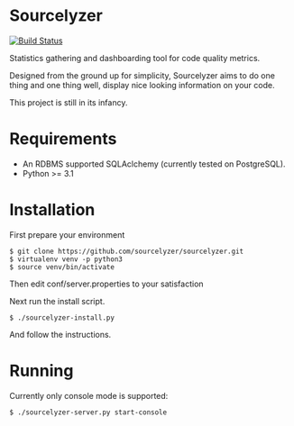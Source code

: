 Sourcelyzer
==========

[![Build Status](https://dev.psikon.org/jenkins/buildStatus/icon?job=Sourcelyzer)](https://dev.psikon.org/jenkins/job/Sourcelyzer/)

Statistics gathering and dashboarding tool for code quality metrics.

Designed from the ground up for simplicity, Sourcelyzer aims to do one thing and one thing well, display nice looking information on your code. 

This project is still in its infancy. 

Requirements
============

* An RDBMS supported SQLAclchemy (currently tested on PostgreSQL).
* Python >= 3.1

Installation
============

First prepare your environment
```
$ git clone https://github.com/sourcelyzer/sourcelyzer.git
$ virtualenv venv -p python3
$ source venv/bin/activate
```

Then edit conf/server.properties to your satisfaction

Next run the install script.

```
$ ./sourcelyzer-install.py
```

And follow the instructions.

Running
=======

Currently only console mode is supported:

```
$ ./sourcelyzer-server.py start-console
```

